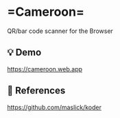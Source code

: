 # =Cameroon=
QR/bar code scanner for the Browser


## :bulb: Demo
https://cameroon.web.app


## 🔭 References
https://github.com/maslick/koder